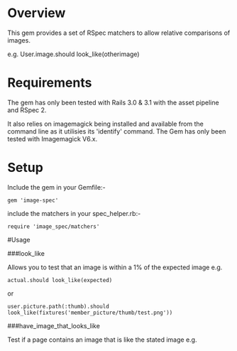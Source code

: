 # Overview

This gem provides a set of RSpec matchers to allow relative comparisons of images. 

e.g. User.image.should look_like(otherimage)

# Requirements

The gem has only been tested with Rails 3.0 & 3.1 with the asset
pipeline and RSpec 2. 

It also relies on imagemagick being installed and available from the command line as it utilisies its 'identify' command. The Gem has only been tested with Imagemagick V6.x.

# Setup

Include the gem in your Gemfile:-

~~~~ { ruby }
gem 'image-spec'
~~~~

include the matchers in your spec_helper.rb:-

~~~~ { ruby }
require 'image_spec/matchers'
~~~~

#Usage

###look_like

Allows you to test that an image is within a 1% of the expected image e.g.

~~~~ { ruby }
actual.should look_like(expected)
~~~~

or 

~~~~ { ruby }
user.picture.path(:thumb).should look_like(fixtures('member_picture/thumb/test.png'))
~~~~

###have_image_that_looks_like

Test if a page contains an image that is like the stated image e.g.


